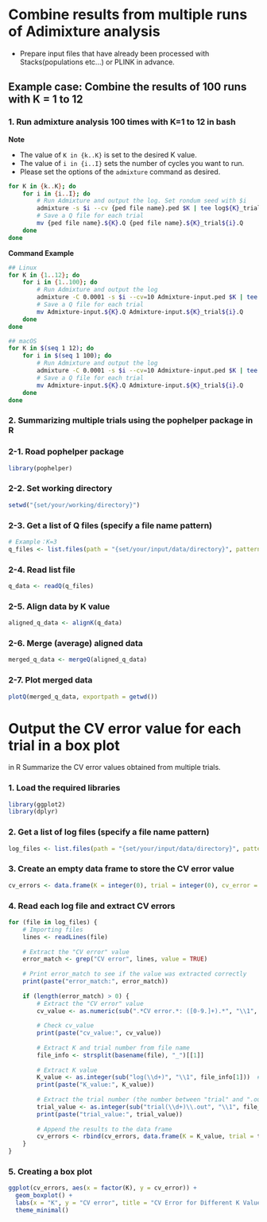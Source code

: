# Combine results from multiple runs of Adimixture analysis
- Prepare input files that have already been processed with Stacks(populations etc...) or PLINK in advance.
## Example case: Combine the results of 100 runs with K = 1 to 12
### 1. Run admixture analysis 100 times with K=1 to 12 in bash
<b>Note</b>
- The value of `K in {k..K}` is set to the desired K value.
- The value of `i in {i..I}` sets the number of cycles you want to run.
- Please set the options of the `admixture` command as desired.
```bash
for K in {k..K}; do
    for i in {i..I}; do
        # Run Admixture and output the log. Set rondum seed with $i
        admixture -s $i --cv {ped file name}.ped $K | tee log${K}_trial${i}.out
        # Save a Q file for each trial
        mv {ped file name}.${K}.Q {ped file name}.${K}_trial${i}.Q
    done
done
```
<b>Command Example</b>
```bash
## Linux
for K in {1..12}; do
    for i in {1..100}; do
        # Run Admixture and output the log
        admixture -C 0.0001 -s $i --cv=10 Admixture-input.ped $K | tee log${K}_trial${i}.out
        # Save a Q file for each trial
        mv Admixture-input.${K}.Q Admixture-input.${K}_trial${i}.Q
    done
done
```
```bash
## macOS
for K in $(seq 1 12); do
    for i in $(seq 1 100); do
        # Run Admixture and output the log
        admixture -C 0.0001 -s $i --cv=10 Admixture-input.ped $K | tee log${K}_trial${i}.out
        # Save a Q file for each trial
        mv Admixture-input.${K}.Q Admixture-input.${K}_trial${i}.Q
    done
done
```
### 2. Summarizing multiple trials using the pophelper package in R
### 2-1. Road pophelper package
```R
library(pophelper)
```
### 2-2. Set working directory
```R
setwd("{set/your/working/directory}")
```
### 2-3. Get a list of Q files (specify a file name pattern)
```R
# Example：K=3
q_files <- list.files(path = "{set/your/input/data/directory}", pattern = "{pop file name}.3_.*.Q", full.names = TRUE)
```
### 2-4. Read list file
```R
q_data <- readQ(q_files)
```
### 2-5. Align data by K value
```R
aligned_q_data <- alignK(q_data)
```
### 2-6. Merge (average) aligned data
```R
merged_q_data <- mergeQ(aligned_q_data)
```
### 2-7. Plot merged data
```R
plotQ(merged_q_data, exportpath = getwd())
```
# Output the CV error value for each trial in a box plot
in R
Summarize the CV error values ​​obtained from multiple trials.
### 1. Load the required libraries
```R
library(ggplot2)
library(dplyr)
```
### 2. Get a list of log files (specify a file name pattern)
```R
log_files <- list.files(path = "{set/your/input/data/directory}", pattern = "log\\d+_trial\\d+\\.out", full.names = TRUE)
```
### 3. Create an empty data frame to store the CV error value
```R
cv_errors <- data.frame(K = integer(0), trial = integer(0), cv_error = numeric(0))
```
### 4. Read each log file and extract CV errors
```R
for (file in log_files) {
    # Importing files
    lines <- readLines(file)
    
    # Extract the "CV error" value
    error_match <- grep("CV error", lines, value = TRUE)
    
    # Print error_match to see if the value was extracted correctly
    print(paste("error_match:", error_match))
    
    if (length(error_match) > 0) {
        # Extract the "CV error" value
        cv_value <- as.numeric(sub(".*CV error.*: ([0-9.]+).*", "\\1", error_match))
        
        # Check cv_value
        print(paste("cv_value:", cv_value))
        
        # Extract K and trial number from file name
        file_info <- strsplit(basename(file), "_")[[1]]
        
        # Extract K value
        K_value <- as.integer(sub("log(\\d+)", "\\1", file_info[1]))  # Extract "log" and numbers
        print(paste("K_value:", K_value))
        
        # Extract the trial number (the number between "trial" and ".out")
        trial_value <- as.integer(sub("trial(\\d+)\\.out", "\\1", file_info[2]))  # Extract "trial" and the number
        print(paste("trial_value:", trial_value))
        
        # Append the results to the data frame
        cv_errors <- rbind(cv_errors, data.frame(K = K_value, trial = trial_value, cv_error = cv_value))
    }
}
```
### 5. Creating a box plot
```R
ggplot(cv_errors, aes(x = factor(K), y = cv_error)) +
  geom_boxplot() +
  labs(x = "K", y = "CV error", title = "CV Error for Different K Values") +
  theme_minimal()
```
